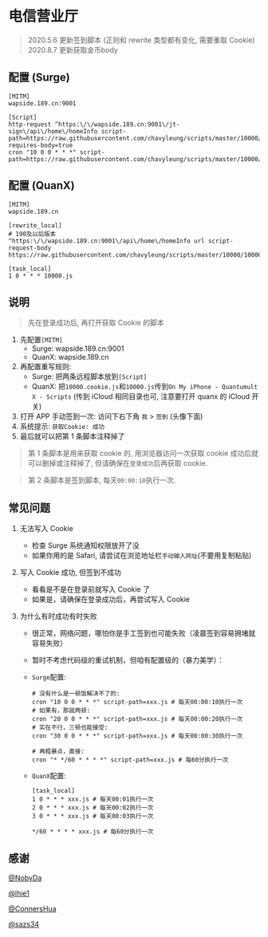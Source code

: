 # 电信营业厅

> 2020.5.6 更新签到脚本 (正则和 rewrite 类型都有变化, 需要重取 Cookie)
> 2020.8.7 更新获取金币body

## 配置 (Surge)

```properties
[MITM]
wapside.189.cn:9001

[Script]
http-request ^https:\/\/wapside.189.cn:9001\/jt-sign\/api\/home\/homeInfo script-path=https://raw.githubusercontent.com/chavyleung/scripts/master/10000/10000.cookie.js, requires-body=true
cron "10 0 0 * * *" script-path=https://raw.githubusercontent.com/chavyleung/scripts/master/10000/10000.js
```

## 配置 (QuanX)

```properties
[MITM]
wapside.189.cn

[rewrite_local]
# 190及以后版本
^https:\/\/wapside.189.cn:9001\/api\/home\/homeInfo url script-request-body https://raw.githubusercontent.com/chavyleung/scripts/master/10000/10000.cookie.js

[task_local]
1 0 * * * 10000.js
```

## 说明

> 先在登录成功后, 再打开获取 Cookie 的脚本

1. 先配置`[MITM]`
   - Surge: wapside.189.cn:9001
   - QuanX: wapside.189.cn
2. 再配置重写规则:
   - Surge: 把两条远程脚本放到`[Script]`
   - QuanX: 把`10000.cookie.js`和`10000.js`传到`On My iPhone - Quantumult X - Scripts` (传到 iCloud 相同目录也可, 注意要打开 quanx 的 iCloud 开关)
3. 打开 APP 手动签到一次: 访问下右下角 `我` > `签到` (头像下面)
4. 系统提示: `获取Cookie: 成功`
5. 最后就可以把第 1 条脚本注释掉了

> 第 1 条脚本是用来获取 cookie 的, 用浏览器访问一次获取 cookie 成功后就可以删掉或注释掉了, 但请确保在`登录成功`后再获取 cookie.

> 第 2 条脚本是签到脚本, 每天`00:00:10`执行一次.

## 常见问题

1. 无法写入 Cookie

   - 检查 Surge 系统通知权限放开了没
   - 如果你用的是 Safari, 请尝试在浏览地址栏`手动输入网址`(不要用复制粘贴)

2. 写入 Cookie 成功, 但签到不成功

   - 看看是不是在登录前就写入 Cookie 了
   - 如果是，请确保在登录成功后，再尝试写入 Cookie

3. 为什么有时成功有时失败

   - 很正常，网络问题，哪怕你是手工签到也可能失败（凌晨签到容易拥堵就容易失败）
   - 暂时不考虑代码级的重试机制，但咱有配置级的（暴力美学）：

   - `Surge`配置:

     ```properties
     # 没有什么是一顿饭解决不了的:
     cron "10 0 0 * * *" script-path=xxx.js # 每天00:00:10执行一次
     # 如果有，那就两顿:
     cron "20 0 0 * * *" script-path=xxx.js # 每天00:00:20执行一次
     # 实在不行，三顿也能接受:
     cron "30 0 0 * * *" script-path=xxx.js # 每天00:00:30执行一次

     # 再粗暴点，直接:
     cron "* */60 * * * *" script-path=xxx.js # 每60分执行一次
     ```

   - `QuanX`配置:

     ```properties
     [task_local]
     1 0 * * * xxx.js # 每天00:01执行一次
     2 0 * * * xxx.js # 每天00:02执行一次
     3 0 * * * xxx.js # 每天00:03执行一次

     */60 * * * * xxx.js # 每60分执行一次
     ```

## 感谢

[@NobyDa](https://github.com/NobyDa)

[@lhie1](https://github.com/lhie1)

[@ConnersHua](https://github.com/ConnersHua)

[@sazs34](https://github.com/sazs34/)
